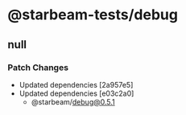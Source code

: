 # @starbeam-tests/debug

## null

### Patch Changes

- Updated dependencies [2a957e5]
- Updated dependencies [e03c2a0]
  - @starbeam/debug@0.5.1
